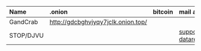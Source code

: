 | Name | .onion | bitcoin | mail address |
| :------ | :------ | :------ | :------ |
| GandCrab | http://gdcbghvjyqy7jclk.onion.top/ | | |
| STOP/DJVU | | | support@fishmail.top <br /> datarestorehelp@airmail.cc |
